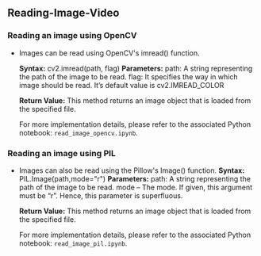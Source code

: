 ## Reading-Image-Video

### Reading an image using OpenCV
- Images can be read using OpenCV's imread() function. 

    **Syntax:** cv2.imread(path, flag)
    **Parameters:**
    path: A string representing the path of the image to be read.
    flag: It specifies the way in which image should be read. It’s default value is cv2.IMREAD_COLOR

    **Return Value:** This method returns an image object that is loaded from the specified file.

    For more implementation details, please refer to the associated Python notebook: `read_image_opencv.ipynb`.

### Reading an image using PIL
- Images can also be read using the Pillow's Image() function.
    **Syntax:** PIL.Image(path,mode="r")
    **Parameters:**
    path: A string representing the path of the image to be read.
    mode – The mode. If given, this argument must be “r”. Hence, this parameter is superfluous.

    **Return Value:** This method returns an image object that is loaded from the specified file.

    For more implementation details, please refer to the associated Python notebook: `read_image_pil.ipynb`.
